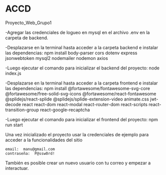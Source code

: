 # ACCD
Proyecto_Web_Grupo1

-Agregar las credenciales de logueo en mysql en el archivo .env en la carpeta de backend.

-Desplazarse en la terminal hasta acceder a la carpeta backend e instalar las dependencias:
    npm install body-parser cors dotenv express jsonwebtoken mysql2 nodemailer nodemon axios

-Luego ejecutar el comando para inicializar el backend del proyecto:
    node index.js


-Desplazarse en la terminal hasta acceder a la carpeta frontend e instalar las dependencias:
    npm install @fortawesome/fontawesome-svg-core @fortawesome/free-solid-svg-icons @fortawesome/react-fontawesome @splidejs/react-splide @splidejs/splide-extension-video animate.css jwt-decode react react-dom react-modal react-router-dom react-scripts react-transition-group react-google-recaptcha

-Luego ejecutar el comando para inicializar el frontend del proyecto:
    npm run start

Una vez inicializado el proyecto usar la credenciales de ejemplo para acceder a la funcionalidades del sitio

    email:  manu@gmail.com
    contraseña:  P@ssw0rd!

También es posible crear un nuevo usuario con tu correo y empezar a interactuar.